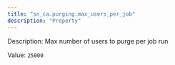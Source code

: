 ```yaml
---
title: "sn_ca.purging.max_users_per_job"
description: "Property"
---
```


Description: Max number of users to purge per job run

Value: `25000`